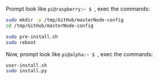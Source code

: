 Prompt look like `pi@raspberry:~ $ `, 
exec the commands:
``` sh
sudo mkdir -p /tmp/GitHub/masterNode-config
cd /tmp/GitHub/masterNode-config

sudo pre-install.sh
sudo reboot
```
Now, prompt look like `pi@alpha:~ $ `, 
exec the commands:
``` sh
user-install.sh
sudo install.py
